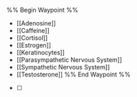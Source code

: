 
%% Begin Waypoint %%
- [[Adenosine]]
- [[Caffeine]]
- [[Cortisol]]
- [[Estrogen]]
- [[Keratinocytes]]
- [[Parasympathetic Nervous System]]
- [[Sympathetic Nervous System]]
- [[Testosterone]]
%% End Waypoint %%

- [ ] 